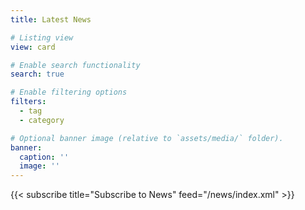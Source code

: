 ```yaml
---
title: Latest News

# Listing view
view: card

# Enable search functionality
search: true

# Enable filtering options
filters:
  - tag
  - category

# Optional banner image (relative to `assets/media/` folder).
banner:
  caption: ''
  image: ''
---
```


{{< subscribe title="Subscribe to News" feed="/news/index.xml" >}}
